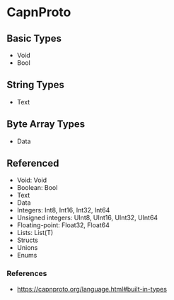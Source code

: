 # CapnProto

## Basic Types

* Void
* Bool

## String Types

* Text

## Byte Array Types

* Data

## Referenced

* Void: Void
* Boolean: Bool
* Text
* Data
* Integers: Int8, Int16, Int32, Int64
* Unsigned integers: UInt8, UInt16, UInt32, UInt64
* Floating-point: Float32, Float64
* Lists: List(T)
* Structs
* Unions
* Enums

### References

* https://capnproto.org/language.html#built-in-types